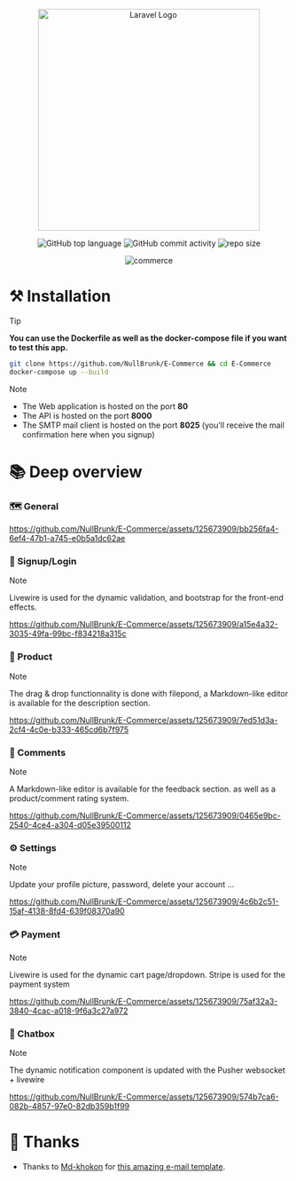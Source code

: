 <div align="center">

<a href="https://laravel.com" target="_blank"><img src="https://raw.githubusercontent.com/laravel/art/master/logo-lockup/5%20SVG/2%20CMYK/1%20Full%20Color/laravel-logolockup-cmyk-red.svg" width="400" alt="Laravel Logo"></a>  
    
![GitHub top language](https://img.shields.io/github/languages/top/NullBrunk/E-Commerce?style=for-the-badge)
![GitHub commit activity](https://img.shields.io/github/commit-activity/m/NullBrunk/E-Commerce?style=for-the-badge)
![repo size](https://img.shields.io/github/repo-size/NullBrunk/E-Commerce?style=for-the-badge)

![commerce](https://github.com/NullBrunk/E-Commerce/assets/125673909/eee9fecb-8e8a-4f66-a510-9eca6278f299)


</div>

# ⚒️ Installation

> [!TIP]
> **You can use the Dockerfile as well as the docker-compose file if you want to test this app.**

```bash
git clone https://github.com/NullBrunk/E-Commerce && cd E-Commerce 
docker-compose up --build
```

> [!Note]
> - The Web application is hosted on the port **80**
> - The API is hosted on the port **8000**
> - The SMTP mail client is hosted on the port **8025** (you'll receive the mail confirmation here when you signup)

# 📚 Deep overview

### 🗺️ General 
https://github.com/NullBrunk/E-Commerce/assets/125673909/bb256fa4-6ef4-47b1-a745-e0b5a1dc62ae

### 🔐 Signup/Login

> [!Note]
> Livewire is used for the dynamic validation, and bootstrap for the front-end effects.
> 
https://github.com/NullBrunk/E-Commerce/assets/125673909/a15e4a32-3035-49fa-99bc-f834218a315c

### 🛒 Product

> [!Note]
> The drag & drop functionnality is done with filepond, a Markdown-like editor is available for the description section.
> 
https://github.com/NullBrunk/E-Commerce/assets/125673909/7ed51d3a-2cf4-4c0e-b333-465cd6b7f975

### 📝 Comments

> [!Note]
> A Markdown-like editor is available for the feedback section. as well as a product/comment rating system.

https://github.com/NullBrunk/E-Commerce/assets/125673909/0465e9bc-2540-4ce4-a304-d05e39500112

### ⚙️ Settings

> [!Note]
> Update your profile picture, password, delete your account ...

https://github.com/NullBrunk/E-Commerce/assets/125673909/4c6b2c51-15af-4138-8fd4-639f08370a90

### 💳 Payment
> [!Note]
> Livewire is used for the dynamic cart page/dropdown.
> Stripe is used for the payment system

https://github.com/NullBrunk/E-Commerce/assets/125673909/75af32a3-3840-4cac-a018-9f6a3c27a972

### 💬 Chatbox

> [!Note]
> The dynamic notification component is updated with the Pusher websocket + livewire

https://github.com/NullBrunk/E-Commerce/assets/125673909/574b7ca6-082b-4857-97e0-82db359b1f99

# 🤝 Thanks
- Thanks to <a href="https://codepen.io/md-khokon">Md-khokon</a> for <a href="https://codepen.io/md-khokon/pen/bPLqzV">this amazing e-mail template</a>.
